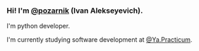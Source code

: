 ### Hi! I'm [**@pozarnik**](https://github.com/pozarnik) (Ivan Alekseyevich).

I'm python developer. 

I'm currently studying software development at [@Ya.Practicum](https://practicum.yandex.com).
